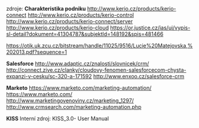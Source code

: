zdroje:
**Charakteristika podniku**
http://www.kerio.cz/products/kerio-connect
http://www.kerio.cz/products/kerio-control
http://www.kerio.cz/products/kerio-connect/server
http://www.kerio.cz/products/kerio-cloud
https://or.justice.cz/ias/ui/vypis-sl-detail?dokument=41304787&subjektId=148192&spis=481466

https://otik.uk.zcu.cz/bitstream/handle/11025/9516/Lucie%20Matejovska,%202013.pdf?sequence=1

**Salesforce**
http://www.adaptic.cz/znalosti/slovnicek/crm/
http://connect.zive.cz/clanky/cloudovy-fenomen-salesforcecom-chysta-expanzi-v-cesku/sc-320-a-171592
http://www.enxoo.cz/salesforce-crm

**Marketo**
https://www.marketo.com/marketing-automation/
https://www.marketo.com/
http://www.marketingovenoviny.cz/marketing_1297/
http://www.crmsearch.com/marketing-automation.php

**KISS**
Interní zdroj: KISS_3.0- User Manual
